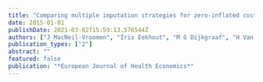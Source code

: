 ```yaml
---
title: "Comparing multiple imputation strategies for zero-inflated cost data in economic evaluations: which method works best?"
date: 2015-01-01
publishDate: 2021-03-02T15:59:13.576544Z
authors: ["J MacNeil-Vroomen", "Iris Eekhout", "M G Dijkgraaf", "H Van Hout", "S E De Rooij", "M W Heymans", "J E Bosmans"]
publication_types: ["2"]
abstract: ""
featured: false
publication: "*European Journal of Health Economics*"
---
```


